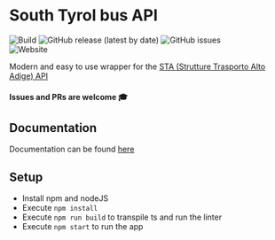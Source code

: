 # South Tyrol bus API  
![Build](https://github.com/kaffarell/southtyrol-bus-api/workflows/CI/badge.svg?branch=master) 
![GitHub release (latest by date)](https://img.shields.io/github/v/release/kaffarell/southtyrol-bus-api)
![GitHub issues](https://img.shields.io/github/issues/kaffarell/southtyrol-bus-api)  
![Website](https://img.shields.io/website?label=Heroku&logo=heroku&url=https%3A%2F%2Fsouthtyrol-bus-api.herokuapp.com%2Fapi%2F)
  
  
  
Modern and easy to use wrapper for the [STA (Strutture Trasporto Alto Adige) API](https://data.civis.bz.it/de/dataset/southtyrolean-public-transport)

#### Issues and PRs are welcome 🎓

## Documentation
Documentation can be found [here](https://github.com/kaffarell/southtyrol-bus-api/wiki)

 
 
## Setup
 * Install npm and nodeJS
 * Execute `npm install`
 * Execute `npm run build` to transpile ts and run the linter
 * Execute `npm start` to run the app

